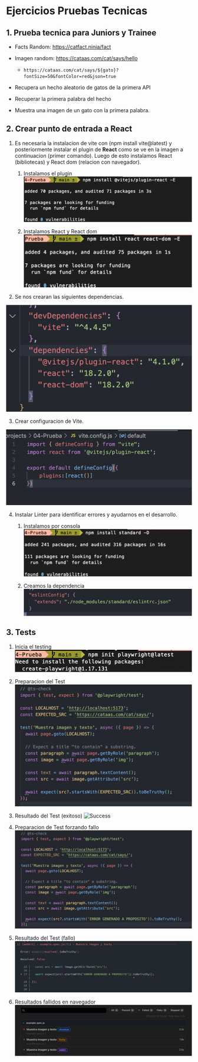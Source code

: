 # Ejercicios Pruebas Tecnicas

## 1. Prueba tecnica para Juniors y Trainee

- Facts Random: https://catfact.ninia/fact
- Imagen random: https://cataas.com/cat/says/hello
    - `https://cataas.com/cat/says/${gato}?fontSize=50&fontColor=red&json=true`

- Recupera un hecho aleatorio de gatos de la primera API
- Recuperar la primera palabra del hecho
- Muestra una imagen de un gato con la primera palabra.

## 2. Crear punto de entrada a React

1. Es necesaria la instalacion de vite con (npm install vite@latest) y posteriormente instalar el plugin de __React__ como se ve en la imagen a continuacion (primer comando). Luego de esto instalamos React (bibliotecas) y React dom (relacion con navegador). 

    1. Instalamos el plugin
    ![Instalar plugin](./image/img0.png)

    2. Instalamos React y React dom
    ![Instalar React](./image/img1.png)
2. Se nos crearan las siguientes dependencias.

![Dependencias](./image/img2.png)

3. Crear configuracion de Vite.

![Vite](./image/img3.png)

4. Instalar Linter para identificar errores y ayudarnos en el desarrollo.

    1. Instalamos por consola
    ![Instalacion linter](./image/img4.png)

    2. Creamos la dependencia
    ![Dependencia](./image/img5.png)
    
## 3. Tests

1. Inicia el testing
![Inicia Test](./image/tests.png)

2. Preparacion del Test
![Preparacion](./image/tests3.png)

3. Resultado del Test (exitoso)
![Success](./image/tests1.png)

4. Preparacion de Test forzando fallo
![Preparacion forzada](./image/tests4.png)

5. Resultado del Test (fallo)
![Error](./image/tests6.png)

6. Resultados fallidos en navegador
![Instalar plugin](./image/tests5.png)


